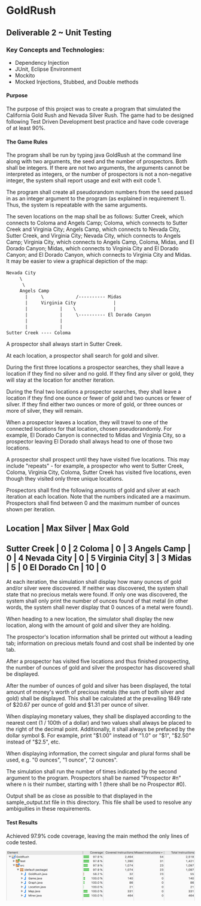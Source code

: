 # GoldRush
## Deliverable 2 ~ Unit Testing

### Key Concepts and Technologies:
* Dependency Injection
* JUnit, Eclipse Environment
* Mockito
* Mocked Injections, Stubbed, and Double methods

#### Purpose
The purpose of this project was to create a program that simulated the California Gold Rush and Nevada Silver Rush.
The game had to be designed following Test Driven Development best practice and have code coverage of at least 90%.

#### The Game Rules
The program shall be run by typing java GoldRush at the command line along with two arguments, the seed and the number of prospectors. Both shall be integers. If there are not two arguments, the arguments cannot be interpreted as integers, or the number of prospectors is not a non-negative integer, the system shall report usage and exit with exit code 1.

The program shall create all pseudorandom numbers from the seed passed in as an integer argument to the program (as explained in requirement 1). Thus, the system is repeatable with the same arguments.

The seven locations on the map shall be as follows: Sutter Creek, which connects to Coloma and Angels Camp; Coloma, which connects to Sutter Creek and Virginia City; Angels Camp, which connects to Nevada City, Sutter Creek, and Virginia City; Nevada City, which connects to Angels Camp; Virginia City, which connects to Angels Camp, Coloma, Midas, and El Dorado Canyon; Midas, which connects to Virginia City and El Dorado Canyon; and El Dorado Canyon, which connects to Virginia City and Midas. It may be easier to view a graphical depiction of the map:

```
Nevada City
     \
      \
     Angels Camp
       |     \            /---------- Midas
       |     Virginia City              |
       |            |    \              |
       |            |     \---------- El Dorado Canyon
       |            |
       |            |
Sutter Creek ---- Coloma
```
A prospector shall always start in Sutter Creek.

At each location, a prospector shall search for gold and silver.

During the first three locations a prospector searches, they shall leave a location if they find no silver and no gold. If they find any silver or gold, they will stay at the location for another iteration.

During the final two locations a prospector searches, they shall leave a location if they find one ounce or fewer of gold and two ounces or fewer of silver. If they find either two ounces or more of gold, or three ounces or more of silver, they will remain.

When a prospector leaves a location, they will travel to one of the connected locations for that location, chosen pseudorandomly. For example, El Dorado Canyon is connected to Midas and Virginia City, so a prospector leaving El Dorado shall always head to one of those two locations.

A prospector shall prospect until they have visited five locations. This may include "repeats" - for example, a prospector who went to Sutter Creek, Coloma, Virginia City, Coloma, Sutter Creek has visited five locations, even though they visited only three unique locations.

Prospectors shall find the following amounts of gold and silver at each iteration at each location. Note that the numbers indicated are a maximum. Prospectors shall find between 0 and the maximum number of ounces shown per iteration.

Location     | Max Silver | Max Gold
------------------------------------
Sutter Creek |    0       |    2
Coloma       |    0       |    3
Angels Camp  |    0       |    4
Nevada City  |    0       |    5
Virginia City|    3       |    3
Midas        |    5       |    0
El Dorado Cn |   10       |    0
------------------------------------
At each iteration, the simulation shall display how many ounces of gold and/or silver were discovered. If neither was discovered, the system shall state that no precious metals were found. If only one was discovered, the system shall only print the number of ounces found of that metal (in other words, the system shall never display that 0 ounces of a metal were found).

When heading to a new location, the simulator shall display the new location, along with the amount of gold and silver they are holding.

The prospector's location information shall be printed out without a leading tab; information on precious metals found and cost shall be indented by one tab.

After a prospector has visited five locations and thus finished prospecting, the number of ounces of gold and silver the prospector has discovered shall be displayed.

After the number of ounces of gold and silver has been displayed, the total amount of money's worth of precious metals (the sum of both silver and gold) shall be displayed. This shall be calculated at the prevailing 1849 rate of $20.67 per ounce of gold and $1.31 per ounce of silver.

When displaying monetary values, they shall be displayed according to the nearest cent (1 / 100th of a dollar) and two values shall always be placed to the right of the decimal point. Additionally, it shall always be prefaced by the dollar symbol $. For example, print "$1.00" instead of "1.0" or "$1", "$2.50" instead of "$2.5", etc.

When displaying information, the correct singular and plural forms shall be used, e.g. "0 ounces", "1 ounce", "2 ounces".

The simulation shall run the number of times indicated by the second argument to the program. Prospectors shall be named "Prospector #n" where n is their number, starting with 1 (there shall be no Prospector #0).

Output shall be as close as possible to that displayed in the sample_output.txt file in this directory. This file shall be used to resolve any ambiguities in these requirements.

#### Test Results
Achieved 97.9% code coverage, leaving the main method the only lines of code tested.

![Results](testResults.png)
